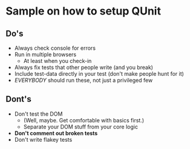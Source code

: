Sample on how to setup QUnit
==

Do's
--
* Always check console for errors
* Run in multiple browsers
  * At least when you check-in
* Always fix tests that other people write (and you break)
* Include test-data directly in your test (don't make people hunt for it)
* *EVERYBODY* should run these, not just a privileged few

Dont's
--
* Don't test the DOM
  * (Well, maybe. Get comfortable with basics first.)
  * Separate your DOM stuff from your core logic
* **Don't comment out broken tests**
* Don't write flakey tests
